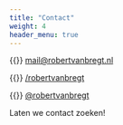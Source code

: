 ```yaml
---
title: "Contact"
weight: 4
header_menu: true
---
```


{{<icon class="fa fa-envelope">}}&nbsp;[mail@robertvanbregt.nl](mailto:mail@robertvanbregt.nl)

{{<icon class="fa fa-linkedin">}}&nbsp;[/robertvanbregt](https://linkedin.com/in/robertvanbregt)

{{<icon class="fa fa-twitter">}}&nbsp;[@robertvanbregt](https://twitter.com/robertvanbregt)

Laten we contact zoeken!
